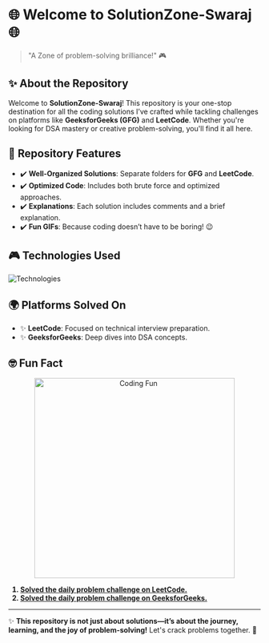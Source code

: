 # 🌐 Welcome to **SolutionZone-Swaraj** 🌐

> "A Zone of problem-solving brilliance!" 🎮

## ✨ About the Repository 
Welcome to **SolutionZone-Swaraj**! This repository is your one-stop destination for all the coding solutions I’ve crafted while tackling challenges on platforms like **GeeksforGeeks (GFG)** and **LeetCode**. Whether you're looking for DSA mastery or creative problem-solving, you'll find it all here.

## 🔧 Repository Features
- ✔️ **Well-Organized Solutions**: Separate folders for **GFG** and **LeetCode**.
- ✔️ **Optimized Code**: Includes both brute force and optimized approaches.
- ✔️ **Explanations**: Each solution includes comments and a brief explanation.
- ✔️ **Fun GIFs**: Because coding doesn’t have to be boring! 😉

## 🎮 Technologies Used
![Technologies](https://skillicons.dev/icons?i=cpp,python,c,java,)

## 🌍 Platforms Solved On
- ✨ **LeetCode**: Focused on technical interview preparation.
- ✨ **GeeksforGeeks**: Deep dives into DSA concepts.

## 🤓 Fun Fact
<p align="center">
  <img src="https://media.tenor.com/85UPsXUYxp4AAAAM/working-late-working-hard.gif" alt="Coding Fun" width="400"/>
</p>
<b><p align="center"> 

1. [Solved the daily problem challenge on LeetCode.](./Leetcode%20Solutions/Daily%20Solutions/-24.12.2024%20=%203203.%20Find%20Minimum%20Diameter%20After%20Merging%20Two%20Trees.cpp)
2. [Solved the daily problem challenge on GeeksforGeeks.](./GFG%20Solutions/Daily%20Solutions/24.12.2024%20=%20Search%20in%20a%20sorted%20Matrix.py)

</p></b>  

---

✨ **This repository is not just about solutions—it’s about the journey, learning, and the joy of problem-solving!** Let's crack problems together. 🚀

